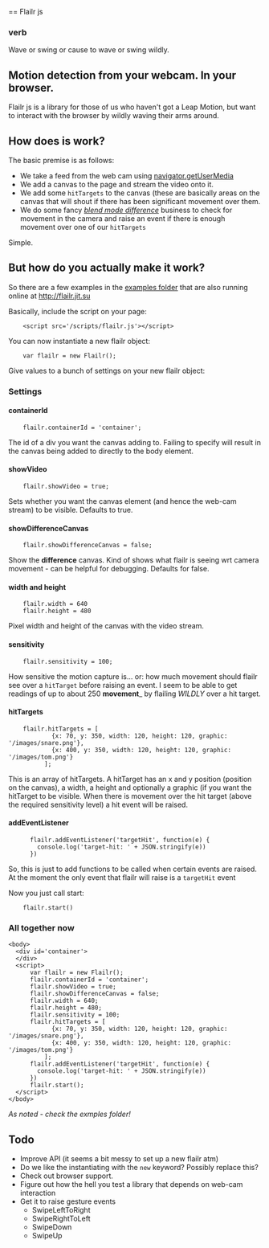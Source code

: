 == Flailr js

### verb

Wave or swing or cause to wave or swing wildly.

## Motion detection from your webcam. In your browser.

Flailr js is a library for those of us who haven't got a Leap Motion, but want to interact with the browser by wildly
waving their arms around.


## How does is work?

The basic premise is as follows:

 - We take a feed from the web cam using [navigator.getUserMedia](https://developer.mozilla.org/en-US/docs/Web/API/Navigator.getUserMedia)
 - We add a canvas to the page and stream the video onto it.
 - We add some `hitTargets` to the canvas (these are basically areas on the canvas that will shout if there has been significant movement over them.
 - We do some fancy [_blend mode difference_](http://en.wikipedia.org/wiki/Blend_modes#Difference) business to check for movement in the camera and raise an event if there is enough movement over one of our `hitTargets`

Simple.


## But how do you actually make it work?

So there are a few examples in the [examples folder](tree/master/public/examples) that are also running online at http://flailr.jit.su

Basically, include the script on your page:

        <script src='/scripts/flailr.js'></script>

You can now instantiate a new flailr object:

        var flailr = new Flailr();

Give values to a bunch of settings on your new flailr object:

### Settings
#### containerId

        flailr.containerId = 'container';

The id of a div you want the canvas adding to. Failing to specify will result in the canvas being added
to directly to the body element.

#### showVideo

        flailr.showVideo = true;

Sets whether you want the canvas element (and hence the web-cam stream) to be visible. Defaults to true.

#### showDifferenceCanvas

        flailr.showDifferenceCanvas = false;

Show the __difference__ canvas.  Kind of shows what flailr is seeing wrt camera movement - can be helpful for debugging.
Defaults for false.

#### width and height

        flailr.width = 640
        flailr.height = 480

Pixel width and height of the canvas with the video stream.

#### sensitivity

        flailr.sensitivity = 100;

How sensitive the motion capture is... or: how much movement should flailr see over a `hitTarget` before raising an event.
I seem to be able to get readings of up to about 250 __movement___ by flailing _WILDLY_ over a hit target.

#### hitTargets

        flailr.hitTargets = [
                {x: 70, y: 350, width: 120, height: 120, graphic: '/images/snare.png'},
                {x: 400, y: 350, width: 120, height: 120, graphic: '/images/tom.png'}
              ];

This is an array of hitTargets.  A hitTarget has an x and y position (position on the canvas), a width, a height and optionally
a graphic (if you want the hitTarget to be visible.  When there is movement over the hit target (above the required sensitivity
level) a hit event will be raised.

#### addEventListener

          flailr.addEventListener('targetHit', function(e) {
            console.log('target-hit: ' + JSON.stringify(e))
          })

So, this is just to add functions to be called when certain events are raised. At the moment the only event that flailr will raise
is a `targetHit` event

Now you just call start:

        flailr.start()



### All together now
    <body>
      <div id='container'>
      </div>
      <script>
          var flailr = new Flailr();
          flailr.containerId = 'container';
          flailr.showVideo = true;
          flailr.showDifferenceCanvas = false;
          flailr.width = 640;
          flailr.height = 480;
          flailr.sensitivity = 100;
          flailr.hitTargets = [
                {x: 70, y: 350, width: 120, height: 120, graphic: '/images/snare.png'},
                {x: 400, y: 350, width: 120, height: 120, graphic: '/images/tom.png'}
              ];
          flailr.addEventListener('targetHit', function(e) {
            console.log('target-hit: ' + JSON.stringify(e))
          })
          flailr.start();
      </script>
    </body>

_As noted - check the exmples folder!_

## Todo

 - Improve API (it seems a bit messy to set up a new flailr atm)
 - Do we like the instantiating with the `new` keyword? Possibly replace this?
 - Check out browser support.
 - Figure out how the hell you test a library that depends on web-cam interaction
 - Get it to raise gesture events
   - SwipeLeftToRight
   - SwipeRightToLeft
   - SwipeDown
   - SwipeUp

